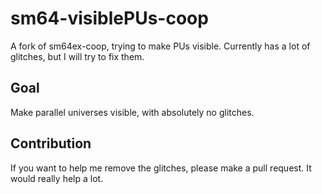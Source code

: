 # sm64-visiblePUs-coop
A fork of sm64ex-coop, trying to make PUs visible.
Currently has a lot of glitches, but I will try to fix them.

## Goal
Make parallel universes visible, with absolutely no glitches.

## Contribution
If you want to help me remove the glitches, please make a pull request.
It would really help a lot.
